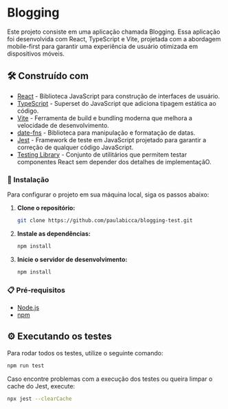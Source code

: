 # Blogging

Este projeto consiste em uma aplicação chamada Blogging. Essa aplicação foi desenvolvida com React, TypeScript e Vite, projetada com a abordagem mobile-first para garantir uma experiência de usuário otimizada em dispositivos móveis.

## 🛠️ Construído com

- [React](https://react.dev/) - Biblioteca JavaScript para construção de interfaces de usuário.
- [TypeScript](https://www.typescriptlang.org/) - Superset do JavaScript que adiciona tipagem estática ao código.
- [Vite](https://vitejs.dev/) - Ferramenta de build e bundling moderna que melhora a velocidade de desenvolvimento.
- [date-fns](https://date-fns.org/) - Biblioteca para manipulação e formatação de datas.
- [Jest](https://jestjs.io/pt-BR/) - Framework de teste em JavaScript projetado para garantir a correção de qualquer código JavaScript.
- [Testing Library](https://testing-library.com/) - Conjunto de utilitários que permitem testar componentes React sem depender dos detalhes de implementaçãO.

### 🔧 Instalação

Para configurar o projeto em sua máquina local, siga os passos abaixo:

1. **Clone o repositório:**

   ```bash
   git clone https://github.com/paulabicca/blogging-test.git
   ```

2. **Instale as dependências:**

   ```bash
   npm install
   ```

3. **Inicie o servidor de desenvolvimento:**

   ```bash
   npm install
   ```

### 📋 Pré-requisitos

- [Node.js](https://nodejs.org/)
- [npm](https://www.npmjs.com/)

## ⚙️ Executando os testes

Para rodar todos os testes, utilize o seguinte comando:

   ```bash
   npm run test
   ```

Caso encontre problemas com a execução dos testes ou queira limpar o cache do Jest, execute:

   ```bash
   npx jest --clearCache
   ```
